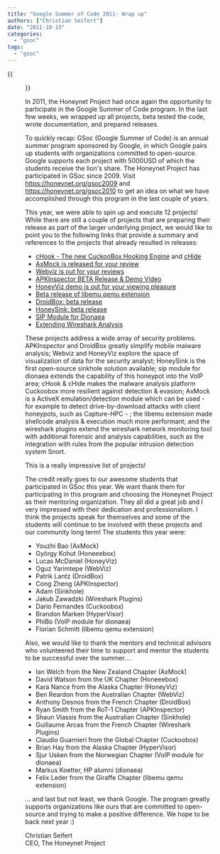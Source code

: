 ```yaml
---
title: "Google Summer of Code 2011- Wrap up"
authors: ["Christian Seifert"]
date: "2011-10-13"
categories: 
  - "gsoc"
tags: 
  - "gsoc"
---
```

{{<figure src="images/banner.png" alt="Banner" width="50%">}}

In 2011, the Honeynet Project had once again the opportunity to participate in the Google Summer of Code program. In the last few weeks, we wrapped up all projects, beta tested the code, wrote documentation, and prepared releases.  

To quickly recap: GSoc (Google Summer of Code) is an annual summer program sponsored by Google, in which Google pairs up students with organizations committed to open-source. Google supports each project with 5000USD of which the students receive the lion's share. The Honeynet Project has participated in GSoc since 2009. Visit https://honeynet.org/gsoc2009 and https://honeynet.org/gsoc2010 to get an idea on what we have accomplished through this program in the last couple of years.  

This year, we were able to spin up and execute 12 projects! While there are still a couple of projects that are preparing their release as part of the larger underlying project, we would like to point you to the following links that provide a summary and references to the projects that already resulted in releases:  

- [cHook - The new CuckooBox Hooking Engine](https://honeynet.org/node/755) and [cHide](https://honeynet.org/node/772) 
- [AxMock is released for your review](https://honeynet.org/node/759)
- [Webviz is out for your reviews](https://honeynet.org/node/758)
- [APKInspector BETA Release & Demo Video](https://honeynet.org/node/761)
- [HoneyViz demo is out for your viewing pleasure](https://honeynet.org/node/763)
- [Beta release of libemu qemu extension](https://honeynet.org/node/765)
- [DroidBox: beta release](https://honeynet.org/node/771)
- [HoneySink: beta release](https://honeynet.org/node/773)
- [SIP Module for Dionaea](https://honeynet.org/node/776)
- [Extending Wireshark Analysis](https://honeynet.org/node/716)

These projects address a wide array of security problems. APKInspector and DroidBox greatly simplify mobile malware analysis; Webviz and HoneyViz explore the space of visualization of data for the security analyst; HoneySink is the first open-source sinkhole solution available; sip module for dionaea extends the capability of this honeypot into the VoIP area; cHook & cHide makes the malware analysis platform Cuckoobox more resilient against detection & evasion; AxMock is a ActiveX emulation/detection module which can be used - for example to detect drive-by-download attacks with client honeypots, such as Capture-HPC - ; the libemu extension made shellcode analysis & execution much more performant; and the wireshark plugins extend the wireshark network monitoring tool with additional forensic and analysis capabilities, such as the integration with rules from the popular intrusion detection system Snort.  
  
This is a really impressive list of projects!  
  
The credit really goes to our awesome students that participated in GSoc this year. We want thank them for participating in this program and choosing the Honeynet Project as their mentoring organization. They all did a great job and I very impressed with their dedication and professionalism. I think the projects speak for themselves and some of the students will continue to be involved with these projects and our community long term! The students this year were:  

- Youzhi Bao (AxMock)
- György Kohut (Honeeebox)
- Lucas McDaniel (HoneyViz)
- Oguz Yarimtepe (WebViz)
- Patrik Lantz (DroidBox)
- Cong Zheng (APKInspector)
- Adam (Sinkhole)
- Jakub Zawadzki (Wireshark Plugins)
- Dario Fernandes (Cuckoobox)
- Brandon Marken (HyperVisor)
- PhiBo (VoIP module for dionaea)
- Florian Schmitt (libemu qemu extension)

Also, we would like to thank the mentors and technical advisors who volunteered their time to support and mentor the students to be successful over the summer....  

- Ian Welch from the New Zealand Chapter (AxMock)
- David Watson from the UK Chapter (Honeeebox)
- Kara Nance from the Alaska Chapter (HoneyViz)
- Ben Reardon from the Australian Chapter (WebViz)
- Anthony Desnos from the French Chapter (DroidBox)
- Ryan Smith from the RoT-1 Chapter (APKInspector)
- Shaun Vlassis from the Australian Chapter (Sinkhole)
- Guillaume Arcas from the French Chapter (Wireshark Plugins)
- Claudio Guarnieri from the Global Chapter (Cuckoobox)
- Brian Hay from the Alaska Chapter (HyperVisor)
- Sjur Usken from the Norwegian Chapter (VoIP module for dionaea)
- Markus Koetter, HP alumni (dionaea)
- Felix Leder from the Giraffe Chapter (libemu qemu extension)

... and last but not least, we thank Google. The program greatly supports organizations like ours that are committed to open-source and trying to make a positive difference. We hope to be back next year :)  

Christian Seifert  
CEO, The Honeynet Project  
